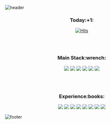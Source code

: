 ![header](https://capsule-render.vercel.app/api?type=waving&animation=twinkling&color=A9BCF5&height=200&section=header&text=Hi,%20I'm%20Horaeng&fontSize=50&fontColor=FFFFFF&fontAlign=73&fontAlignY=35)
            
<h3 align="center">Today:+1:</h3>

<div align="center">            
            
[![Hits](https://hits.seeyoufarm.com/api/count/incr/badge.svg?url=https%3A%2F%2Fgithub.com%2Fgibum1228&count_bg=%2379C83D&title_bg=%23555555&icon=github.svg&icon_color=%23E7E7E7&title=hits&edge_flat=false)](https://hits.seeyoufarm.com)
</div>

<br><br>

<h3 align="center">Main Stack:wrench:</h3>

<div align="center">
<img src="https://img.shields.io/badge/Spring Boot-brightgreen?style=round-square&logo=Spring&logoColor=white"/></a>
<img src="https://img.shields.io/badge/Java-007396?style=round-square&logo=java&logoColor=white"/></a>
<img src="https://img.shields.io/badge/JavaScript-F7DF1E?style=round-square&logo=JavaScript&logoColor=black"/></a>
<img src="https://img.shields.io/badge/Python-3776AB?style=round-square&logo=Python&logoColor=white"/></a>
<img src="https://img.shields.io/badge/MySQL-4479A1?style=round-square&logo=MySQL&logoColor=white"/></a>
<img src="https://img.shields.io/badge/Git-F05032?style=round-square&logo=Git&logoColor=white"/></a>
</div>

<br><br>

<h3 align="center">Experience:books:</h3>

<div align="center">
<img src="https://img.shields.io/badge/Android-3DDC84?style=round-square&logo=Android&logoColor=black"/></a>
<img src="https://img.shields.io/badge/Firebase-FFCA28?style=round-square&logo=Firebase&logoColor=black"/></a>
<img src="https://img.shields.io/badge/TensorFlow-FF6F00?style=round-square&logo=TensorFlow&logoColor=white"/></a>
<img src="https://img.shields.io/badge/Node.js-339933?style=round-square&logo=Node-dot-js&logoColor=white"/></a>
<img src="https://img.shields.io/badge/Vue.js-4FC08D?style=round-square&logo=Vue-dot-js&logoColor=white"/></a>
<img src="https://img.shields.io/badge/React-61DAFB?style=round-square&logo=React&logoColor=black"/></a>
<img src="https://img.shields.io/badge/C-A889CC?style=round-square&logo=C&logoColor=black"/></a>
<img src="https://img.shields.io/badge/CSS3-1572B6?style=round-square&logo=CSS3&logoColor=white"/></a>
</div>

![footer](https://capsule-render.vercel.app/api?type=waving&section=footer&color=A9BCF5)
